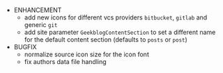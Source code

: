 - ENHANCEMENT
  - add new icons for different vcs providers `bitbucket`, `gitlab`
    and generic `git`
  - add site parameter `GeekblogContentSection` to set a different name
    for the default content section (defaults to `posts` or `post`)
- BUGFIX
  - normalize source icon size for the icon font
  - fix authors data file handling
